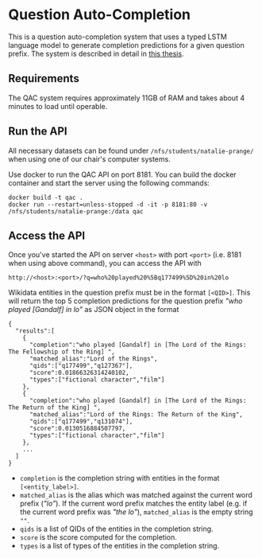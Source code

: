 # Question Auto-Completion
This is a question auto-completion system that uses a typed LSTM language model to generate completion predictions for a given question prefix.
The system is described in detail in [this thesis](http://ad-publications.informatik.uni-freiburg.de/theses/Master_Natalie_Prange_2019.pdf).

## Requirements
The QAC system requires approximately 11GB of RAM and takes about 4 minutes to load until operable.

## Run the API
All necessary datasets can be found under `/nfs/students/natalie-prange/` when using one of our chair's computer systems.

Use docker to run the QAC API on port 8181. You can build the docker container and start the server using the following commands:

    docker build -t qac .
    docker run --restart=unless-stopped -d -it -p 8181:80 -v /nfs/students/natalie-prange:/data qac

## Access the API
Once you've started the API on server `<host>` with port `<port>` (i.e. 8181 when using above command), you can access the API with

    http://<host>:<port>/?q=who%20played%20%5Bq177499%5D%20in%20lo

Wikidata entities in the question prefix must be in the format `[<QID>]`.
This will return the top 5 completion predictions for the question prefix _"who played [Gandalf] in lo"_ as JSON object in the format

    {
      "results":[
        {
          "completion":"who played [Gandalf] in [The Lord of the Rings: The Fellowship of the Ring] ",
          "matched_alias":"Lord of the Rings",
          "qids":["q177499","q127367"],
          "score":0.01866326314240102,
          "types":["fictional character","film"]
        },
        {
          "completion":"who played [Gandalf] in [The Lord of the Rings: The Return of the King] ",
          "matched_alias":"Lord of the Rings: The Return of the King",
          "qids":["q177499","q131074"],
          "score":0.0130516884507797,
          "types":["fictional character","film"]
        },
        ...
      ]
    }

- `completion` is the completion string with entities in the format `[<entity_label>]`.
- `matched_alias` is the alias which was matched against the current word prefix (_"lo"_).
If the current word prefix matches the entity label (e.g. if the current word prefix was _"the lo"_), `matched_alias` is the empty string `""`.
- `qids` is a list of QIDs of the entities in the completion string.
- `score` is the score computed for the completion.
- `types` is a list of types of the entities in the completion string.

